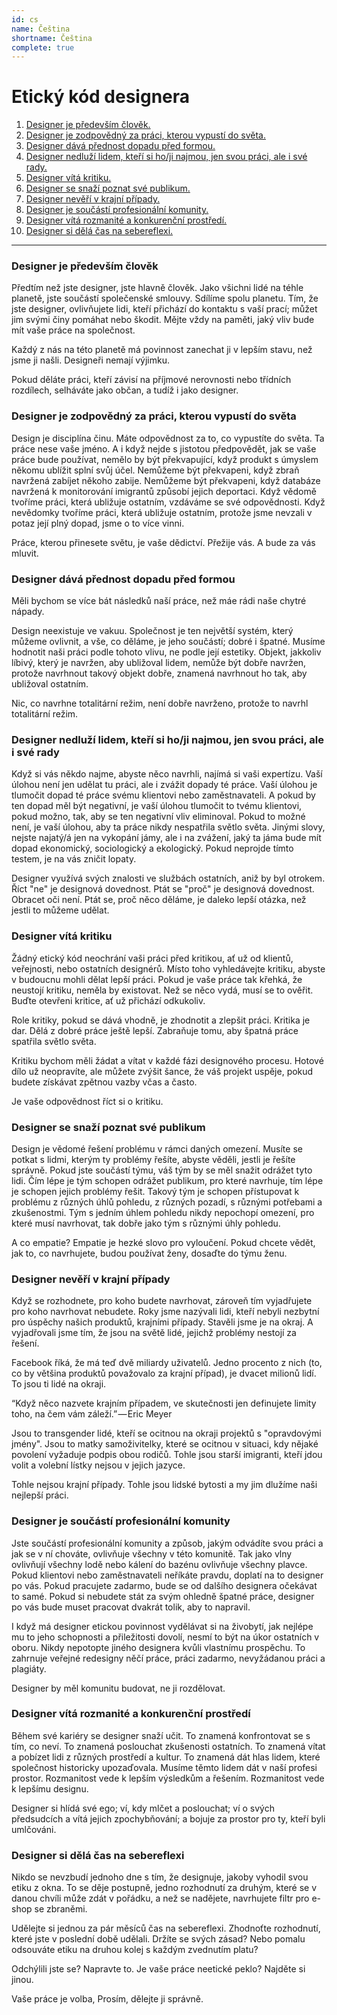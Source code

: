 ```yaml
---
id: cs
name: Čeština
shortname: Čeština
complete: true
---
```


# Etický kód designera

1. [Designer je především člověk.](#designer-je-p%C5%99edev%C5%A1%C3%ADm-%C4%8Dlov%C4%9Bk)
2. [Designer je zodpovědný za práci, kterou vypustí do světa.](#designer-je-zodpov%C4%9Bdn%C3%BD-za-pr%C3%A1ci-kterou-vypust%C3%AD-do-sv%C4%9Bta)
3. [Designer dává přednost dopadu před formou.](#designer-d%C3%A1v%C3%A1-p%C5%99ednost-dopadu-p%C5%99ed-formou)
4. [Designer nedluží lidem, kteří si ho/ji najmou, jen svou práci, ale i své rady.](#a-designer-owes-the-people-who-hire-them-not-just-their-labor-but-their-counsel)
5. [Designer vítá kritiku.](#designer-d%C3%A1v%C3%A1-p%C5%99ednost-dopadu-p%C5%99ed-formou)
6. [Designer se snaží poznat své publikum.](#designer-nedlu%C5%BE%C3%AD-lidem-kte%C5%99%C3%AD-si-hoji-najmou-jen-svou-pr%C3%A1ci-ale-i-sv%C3%A9-rady)
7. [Designer nevěří v krajní případy.](#designer-nev%C4%9B%C5%99%C3%AD-v-krajn%C3%AD-p%C5%99%C3%ADpady)
8. [Designer je součástí profesionální komunity.](#designer-je-sou%C4%8D%C3%A1st%C3%AD-profesion%C3%A1ln%C3%AD-komunity)
9. [Designer vítá rozmanité a konkurenční prostředí.](#designer-v%C3%ADt%C3%A1-rozmanit%C3%A9-a-konkuren%C4%8Dn%C3%AD-prost%C5%99ed%C3%AD)
10. [Designer si dělá čas na sebereflexi.](#designer-si-d%C4%9Bl%C3%A1-%C4%8Das-na-sebereflexi)

***

### Designer je především člověk

Předtím než jste designer, jste hlavně člověk. Jako všichni lidé na téhle planetě, jste součástí společenské smlouvy. Sdílíme spolu planetu. Tím, že jste designer, ovlivňujete lidi, kteří přichází do kontaktu s vaší prací; můžet jim svými činy pomáhat nebo škodit. Mějte vždy na paměti, jaký vliv bude mít vaše práce na společnost.

Každý z nás na této planetě má povinnost zanechat ji v lepším stavu, než jsme ji našli. Designeři nemají výjimku.

Pokud děláte práci, kteří závisí na příjmové nerovnosti nebo třídních rozdílech, selháváte jako občan, a tudíž i jako designer.

### Designer je zodpovědný za práci, kterou vypustí do světa

Design je disciplína činu. Máte odpovědnost za to, co vypustíte do světa. Ta práce nese vaše jméno. A i když nejde s jistotou předpovědět, jak se vaše práce bude používat, nemělo by být překvapující, když produkt s úmyslem někomu ublížit splní svůj účel. Nemůžeme být překvapeni, když zbraň navržená zabíjet někoho zabije. Nemůžeme být překvapeni, když databáze navržená k monitorování imigrantů způsobí jejich deportaci. Když vědomě tvoříme práci, která ubližuje ostatním, vzdáváme se své odpovědnosti. Když nevědomky tvoříme práci, která ubližuje ostatním, protože jsme nevzali v potaz její plný dopad, jsme o to více vinni.

Práce, kterou přinesete světu, je vaše dědictví. Přežije vás. A bude za vás mluvit.

### Designer dává přednost dopadu před formou

Měli bychom se více bát následků naší práce, než máe rádi naše chytré nápady.

Design neexistuje ve vakuu. Společnost je ten největší systém, který můžeme ovlivnit, a vše, co děláme, je jeho součástí; dobré i špatné. Musíme hodnotit naši práci podle tohoto vlivu, ne podle její estetiky. Objekt, jakkoliv líbivý, který je navržen, aby ubližoval lidem, nemůže být dobře navržen,  protože navrhnout takový objekt dobře, znamená navrhnout ho tak, aby ubližoval ostatním.

Nic, co navrhne totalitární režim, není dobře navrženo, protože to navrhl totalitární režim.

### Designer nedluží lidem, kteří si ho/ji najmou, jen svou práci, ale i své rady

Když si vás někdo najme, abyste něco navrhli, najímá si vaši expertízu. Vaší úlohou není jen udělat tu práci, ale i zvážit dopady té práce. Vaší úlohou je tlumočit dopad té práce svému klientovi nebo zaměstnavateli. A pokud by ten dopad měl být negativní, je vaší úlohou tlumočit to tvému klientovi, pokud možno, tak, aby se ten negativní vliv eliminoval. Pokud to možné není, je vaší úlohou, aby ta práce nikdy nespatřila světlo světa. Jinými slovy, nejste najatý/á jen na vykopání jámy, ale i na zvážení, jaký ta jáma bude mít dopad ekonomický, sociologický a ekologický. Pokud neprojde tímto testem, je na vás zničit lopaty.

Designer využívá svých znalosti ve službách ostatních, aniž by byl otrokem. Říct "ne" je designová dovednost. Ptát se "proč" je designová dovednost. Obracet oči není. Ptát se, proč něco děláme, je daleko lepší otázka, než jestli to můžeme udělat.

### Designer vítá kritiku

Žádný etický kód neochrání vaši práci před kritikou, ať už od klientů, veřejnosti, nebo ostatních designérů. Místo toho vyhledávejte kritiku, abyste v budoucnu mohli dělat lepší práci. Pokud je vaše práce tak křehká, že neustojí kritiku, neměla by existovat. Než se něco vydá, musí se to ověřit. Buďte otevřeni kritice, ať už přichází odkukoliv.

Role kritiky, pokud se dává vhodně, je zhodnotit a zlepšit práci. Kritika je dar. Dělá z dobré práce ještě lepší. Zabraňuje tomu, aby špatná práce spatřila světlo světa.

Kritiku bychom měli žádat a vítat v každé fázi designového procesu. Hotové dílo už neopravíte, ale můžete zvýšit šance, že váš projekt uspěje, pokud budete získávat zpětnou vazby včas a často.

Je vaše odpovědnost říct si o kritiku.

### Designer se snaží poznat své publikum

Design je vědomé řešení problému v rámci daných omezení. Musíte se potkat s lidmi, kterým ty problémy řešíte, abyste věděli, jestli je řešíte správně. Pokud jste součástí týmu, váš tým by se měl snažit odrážet tyto lidi. Čím lépe je tým schopen odrážet publikum, pro které navrhuje, tím lépe je schopen jejich problémy řešit. Takový tým je schopen přístupovat k problému z různých úhlů pohledu, z různých pozadí, s různými potřebami a zkušenostmi. Tým s jedním úhlem pohledu nikdy nepochopí omezení, pro které musí navrhovat, tak dobře jako tým s různými úhly pohledu.

A co empatie? Empatie je hezké slovo pro vyloučení. Pokud chcete vědět, jak to, co navrhujete, budou používat ženy, dosaďte do týmu ženu.

### Designer nevěří v krajní případy

Když se rozhodnete, pro koho budete navrhovat, zároveň tím vyjadřujete pro koho navrhovat nebudete. Roky jsme nazývali lidi, kteří nebyli nezbytní pro úspěchy našich produktů, krajními případy. Stavěli jsme je na okraj. A vyjadřovali jsme tím, že jsou na světě lidé, jejichž problémy nestojí za řešení.

Facebook říká, že má teď dvě miliardy uživatelů. Jedno procento z nich (to, co by většina produktů považovalo za krajní případ), je dvacet milionů lidí. To jsou ti lidé na okraji.

“Když něco nazvete krajním případem, ve skutečnosti jen definujete limity toho, na čem vám záleží.” — Eric Meyer

Jsou to transgender lidé, kteří se ocitnou na okraji projektů s "opravdovými jmény". Jsou to matky samoživitelky, které se ocitnou v situaci, kdy nějaké povolení vyžaduje podpis obou rodičů. Tohle jsou starší imigranti, kteří jdou volit a volební lístky nejsou v jejich jazyce.

Tohle nejsou krajní případy. Tohle jsou lidské bytosti a my jim dlužíme naši nejlepší práci.

### Designer je součástí profesionální komunity

Jste součástí profesionální komunity a způsob, jakým odvádíte svou práci a jak se v ní chováte, ovlivňuje všechny v této komunitě. Tak jako vlny ovlivňují všechny lodě nebo kálení do bazénu ovlivňuje všechny plavce. Pokud klientovi nebo zaměstnavateli neříkáte pravdu, doplatí na to designer po vás. Pokud pracujete zadarmo, bude se od dalšího designera očekávat to samé. Pokud si nebudete stát za svým ohledně špatné práce, designer po vás bude muset pracovat dvakrát tolik, aby to napravil.

I když má designer etickou povinnost vydělávat si na živobytí, jak nejlépe mu to jeho schopnosti a přiležitosti dovolí, nesmí to být na úkor ostatních v oboru. Nikdy nepotopte jiného designera kvůli vlastnímu prospěchu. To zahrnuje veřejné redesigny něčí práce, práci zadarmo, nevyžádanou práci a plagiáty.

Designer by měl komunitu budovat, ne ji rozdělovat.

### Designer vítá rozmanité a konkurenční prostředí

Během své kariéry se designer snaží učit. To znamená konfrontovat se s tím, co neví. To znamená poslouchat zkušenosti ostatních. To znamená vítat a pobízet lidi z různých prostředí a kultur. To znamená dát hlas lidem, které společnost historicky upozaďovala. Musíme těmto lidem dát v naší profesi prostor. Rozmanitost vede k lepším výsledkům a řešením. Rozmanitost vede k lepšímu designu.

Designer si hlídá své ego; ví, kdy mlčet a poslouchat; ví o svých předsudcích a vítá jejich zpochybňování; a bojuje za prostor pro ty, kteří byli umlčováni.

### Designer si dělá čas na sebereflexi

Nikdo se nevzbudí jednoho dne s tím, že designuje, jakoby vyhodil svou etiku z okna. To se děje postupně, jedno rozhodnutí za druhým, které se v danou chvíli může zdát v pořádku, a než se nadějete, navrhujete filtr pro e-shop se zbraněmi. 

Udělejte si jednou za pár měsíců čas na sebereflexi. Zhodnoťte rozhodnutí, které jste v poslední době udělali. Držíte se svých zásad? Nebo pomalu odsouváte etiku na druhou kolej s každým zvednutím platu?

Odchýlili jste se? Napravte to. Je vaše práce neetické peklo? Najděte si jinou.

Vaše práce je volba, Prosím, dělejte ji správně.

